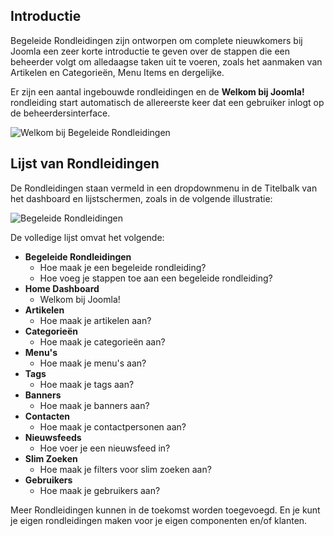 <!-- Filename: jdocmanual?manual=user&heading=help&filename=guided-tours.md / Display title: Gidsbeurten  -->

## Introductie

Begeleide Rondleidingen zijn ontworpen om complete nieuwkomers bij Joomla een zeer korte introductie te geven over de stappen die een beheerder volgt om alledaagse taken uit te voeren, zoals het aanmaken van Artikelen en Categorieën, Menu Items en dergelijke.

Er zijn een aantal ingebouwde rondleidingen en de **Welkom bij Joomla!** rondleiding start automatisch de allereerste keer dat een gebruiker inlogt op de beheerdersinterface.

![Welkom bij Begeleide Rondleidingen](../../../en/images/help/guided-tours-welcome.png "Welkom bij Begeleide Rondleidingen")

## Lijst van Rondleidingen

De Rondleidingen staan vermeld in een dropdownmenu in de Titelbalk van het dashboard en
lijstschermen, zoals in de volgende illustratie:

![Begeleide Rondleidingen](../../../en/images/help/guided-tours.png "Begeleide Rondleidingen")

De volledige lijst omvat het volgende:

* **Begeleide Rondleidingen**
    * Hoe maak je een begeleide rondleiding?
    * Hoe voeg je stappen toe aan een begeleide rondleiding?
* **Home Dashboard**
    * Welkom bij Joomla!
* **Artikelen**
    * Hoe maak je artikelen aan?
* **Categorieën**
    * Hoe maak je categorieën aan?
* **Menu's**
    * Hoe maak je menu's aan?
* **Tags**
    * Hoe maak je tags aan?
* **Banners**
    * Hoe maak je banners aan?
* **Contacten**
    * Hoe maak je contactpersonen aan?
* **Nieuwsfeeds**
    * Hoe voer je een nieuwsfeed in?
* **Slim Zoeken**
    * Hoe maak je filters voor slim zoeken aan?
* **Gebruikers**
    * Hoe maak je gebruikers aan?

Meer Rondleidingen kunnen in de toekomst worden toegevoegd. En je kunt je eigen rondleidingen maken voor
je eigen componenten en/of klanten.

